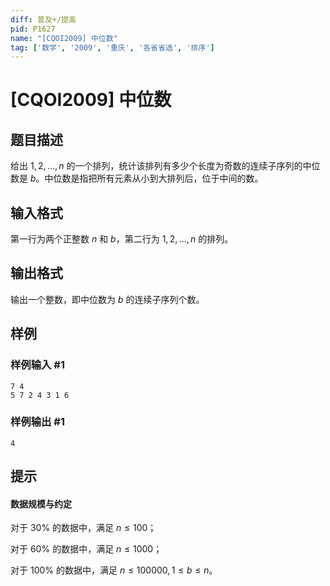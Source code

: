 ```yaml
---
diff: 普及+/提高
pid: P1627
name: "[CQOI2009] 中位数"
tag: ['数学', '2009', '重庆', '各省省选', '排序']
---
```

# [CQOI2009] 中位数
## 题目描述

给出 $1,2,...,n$ 的一个排列，统计该排列有多少个长度为奇数的连续子序列的中位数是 $b$。中位数是指把所有元素从小到大排列后，位于中间的数。
## 输入格式

第一行为两个正整数 $n$ 和 $b$，第二行为 $1,2,...,n$ 的排列。
## 输出格式

输出一个整数，即中位数为 $b$ 的连续子序列个数。

## 样例

### 样例输入 #1
```
7 4
5 7 2 4 3 1 6 
```
### 样例输出 #1
```
4
```
## 提示

#### 数据规模与约定

对于 $30\%$ 的数据中，满足 $n \le 100$；

对于 $60\%$ 的数据中，满足 $n \le 1000$；

对于 $100\%$ 的数据中，满足 $n \le 100000,1 \le b \le n$。
